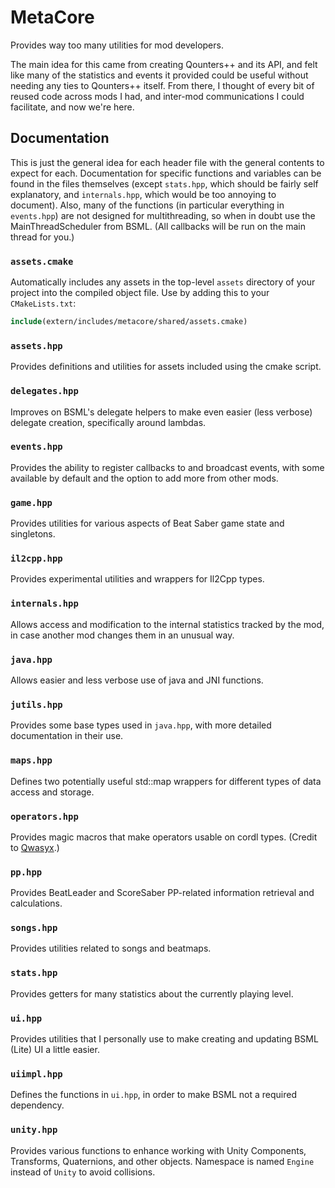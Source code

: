 # MetaCore

Provides way too many utilities for mod developers.

The main idea for this came from creating Qounters++ and its API, and felt like many of the statistics and events it provided could be useful without needing any ties to Qounters++ itself. From there, I thought of every bit of reused code across mods I had, and inter-mod communications I could facilitate, and now we're here.

## Documentation

This is just the general idea for each header file with the general contents to expect for each. Documentation for specific functions and variables can be found in the files themselves (except `stats.hpp`, which should be fairly self explanatory, and `internals.hpp`, which would be too annoying to document). Also, many of the functions (in particular everything in `events.hpp`) are not designed for multithreading, so when in doubt use the MainThreadScheduler from BSML. (All callbacks will be run on the main thread for you.)

### `assets.cmake`

Automatically includes any assets in the top-level `assets` directory of your project into the compiled object file. Use by adding this to your `CMakeLists.txt`:

```cmake
include(extern/includes/metacore/shared/assets.cmake)
```

### `assets.hpp`

Provides definitions and utilities for assets included using the cmake script.

### `delegates.hpp`

Improves on BSML's delegate helpers to make even easier (less verbose) delegate creation, specifically around lambdas.

### `events.hpp`

Provides the ability to register callbacks to and broadcast events, with some available by default and the option to add more from other mods.

### `game.hpp`

Provides utilities for various aspects of Beat Saber game state and singletons.

### `il2cpp.hpp`

Provides experimental utilities and wrappers for Il2Cpp types.

### `internals.hpp`

Allows access and modification to the internal statistics tracked by the mod, in case another mod changes them in an unusual way.

### `java.hpp`

Allows easier and less verbose use of java and JNI functions.

### `jutils.hpp`

Provides some base types used in `java.hpp`, with more detailed documentation in their use.

### `maps.hpp`

Defines two potentially useful std::map wrappers for different types of data access and storage.

### `operators.hpp`

Provides magic macros that make operators usable on cordl types. (Credit to [Qwasyx](https://github.com/Qwasyx).)

### `pp.hpp`

Provides BeatLeader and ScoreSaber PP-related information retrieval and calculations.

### `songs.hpp`

Provides utilities related to songs and beatmaps.

### `stats.hpp`

Provides getters for many statistics about the currently playing level.

### `ui.hpp`

Provides utilities that I personally use to make creating and updating BSML (Lite) UI a little easier.

### `uiimpl.hpp`

Defines the functions in `ui.hpp`, in order to make BSML not a required dependency.

### `unity.hpp`

Provides various functions to enhance working with Unity Components, Transforms, Quaternions, and other objects. Namespace is named `Engine` instead of `Unity` to avoid collisions.
